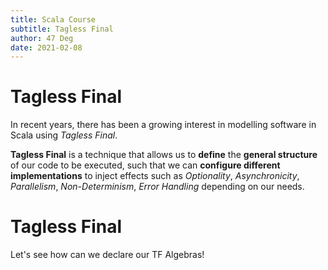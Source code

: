 ```yaml
---
title: Scala Course
subtitle: Tagless Final
author: 47 Deg
date: 2021-02-08
---
```


# Tagless Final

In recent years, there has been a growing interest in modelling
software in Scala using _Tagless Final_.

**Tagless Final** is a technique that allows us to **define** the 
**general structure** of our code to be executed, such that we can 
**configure different implementations** to inject effects such as 
_Optionality_, _Asynchronicity_, _Parallelism_, _Non-Determinism_, 
_Error Handling_ depending on our needs.

# Tagless Final

Let's see how can we declare our TF Algebras!
